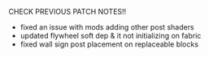 CHECK PREVIOUS PATCH NOTES!!

- fixed an issue with mods adding other post shaders
- updated flywheel soft dep & it not initializing on fabric
- fixed wall sign post placement on replaceable blocks
